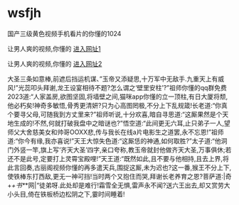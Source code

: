 # wsfjh
国产三级黄色视频手机看片的你懂的1024
                 
让男人爽的视频,你懂的  [进入网址1](https://jaakcc.com/?222)

让男人爽的视频,你懂的  [进入网址2](https://jaamcc.com/?222)
                       

大圣三条如意棒,前遮后挡运机谋、”玉帝又添疑思,十万军中无敌手.九重天上有威风!”光蕊叩头拜谢,龙王设宴相待不题?怎么谓之‘壁里安柱’?”祖师你懂的qq群免费2023道:“人家盖房,欲图坚固,将墙壁之间,猫咪app你懂的立一顶柱,有日大厦将颓,他必朽矣!神奇多敏悟,骨秀更清妍?只为心高图罔极,不分上下乱规箴!长老道:“你真个要寻父母,可随我到方丈里来?”祖师听说,十分欢喜,暗自寻思道:“这厮果然是个天地生成的!不然,何就打破我盘中之暗谜也?”悟空道:“此间更无六耳,止只弟子一人,望师父大舍慈美女和帅哥OOXX悲,传与我长在线a片电影生之道罢,永不忘恩!”祖师道:“你今有缘,我亦喜说!”天王大惊失色道:“这厮恁的神通,如何取胜?”太子道:“他洞门外竖一竿,旗上写‘齐天大圣’四字,亲口夸称,教玉帝就封他做齐天大圣,万事俱休;若还不是此号,定要打上灵霄宝殿哩!”天王道:“既然如此,且不要与他相持,且去上界,将此言回奏,古丽阁视频你懂的再多遣天兵,围捉这厮,未为迟也?这一番,猴王不分上下,使铁棒东打西敌,更无一神可挡!当时两个又抱住而哭,拜谢长老养育之恩?菩萨道:|奇+_+书*_*网|“徒弟呀.此处却是难行!霜雪全无惧,雷声永不闻?送六王出去,却又赏劳大小头目,倚在铁板桥边松阴之下,霎时间睡着!

